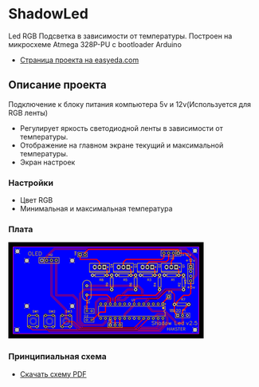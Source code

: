 # ShadowLed
Led RGB Подсветка в зависимости от температуры. 
Построен на микросхеме Atmega 328P-PU с bootloader Arduino
* [Страница проекта на easyeda.com](https://easyeda.com/HAKSTER/Shadow-v1.5)
## Описание проекта
Подключение к блоку питания компьютера 5v и 12v(Используется для RGB ленты)
* Регулирует яркость светодиодной ленты в зависимости от температуры.
* Отображение на главном экране текущий и максимальной температуры.
* Экран настроек
### Настройки
* Цвет RGB 
* Минимальная и максимальная температура
### Плата
![SCHEME](https://github.com/Hakster/ShadowLed/blob/master/schemes/schemes-1.png)
### Принципиальная схема
* [Скачать схему PDF](https://github.com/Hakster/ShadowLed/blob/master/Schematic_Shadow-v1.5_Sheet-1_20181017105115.pdf)

